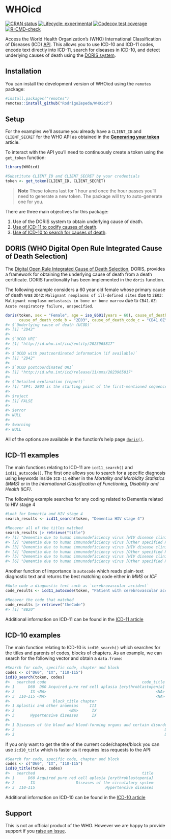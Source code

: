 
<!-- README.md is generated from README.Rmd. Please edit that file -->

# WHOicd

<!-- badges: start -->

[![CRAN
status](https://www.r-pkg.org/badges/version/WHOicd)](https://CRAN.R-project.org/package=WHOicd)
[![Lifecycle:
experimental](https://img.shields.io/badge/lifecycle-experimental-orange.svg)](https://lifecycle.r-lib.org/articles/stages.html#experimental)
[![Codecov test
coverage](https://codecov.io/gh/RodrigoZepeda/WHOicd/branch/main/graph/badge.svg)](https://app.codecov.io/gh/RodrigoZepeda/WHOicd?branch=main)
[![R-CMD-check](https://github.com/RodrigoZepeda/WHOicd/actions/workflows/R-CMD-check.yaml/badge.svg)](https://github.com/RodrigoZepeda/WHOicd/actions/workflows/R-CMD-check.yaml)
<!-- badges: end -->

Access the World Health Organization’s (WHO) International
Classification of Diseases (ICD) [API](https://icd.who.int/icdapi). This
allows you to use ICD-10 and ICD-11 codes, encode text directly into
ICD-11, search for diseases in ICD-10, and detect underlying causes of
death using the [DORIS system](https://icd.who.int/doris).

## Installation

You can install the development version of WHOicd using the `remotes`
package:

``` r
#install.packages("remotes")
remotes::install_github("RodrigoZepeda/WHOicd")
```

## Setup

For the examples we’ll assume you already have a `CLIENT_ID` and
`CLIENT_SECRET` for the WHO API as obtained in the [**Generaring your
token**](/articles/Generating-your-token.html) article.

To interact with the API you’ll need to continuously create a token
using the `get_token` function:

``` r
library(WHOicd)

#Substitute CLIENT_ID and CLIENT_SECRET by your credentials
token <- get_token(CLIENT_ID, CLIENT_SECRET)
```

> **Note** These tokens last for 1 hour and once the hour passes you’ll
> need to generate a new token. The package will try to auto-generate
> one for you.

There are three main objectives for this package:

1.  Use of the DORIS system to obtain underlying cause of death.
2.  [Use of ICD-11 to codify causes of
    death](https://rodrigozepeda.github.io/WHOicd/articles/ICD-11.html).
3.  [Use of ICD-10 to search for causes of
    death](https://rodrigozepeda.github.io/WHOicd/articles/ICD-10.html).

## DORIS (WHO Digital Open Rule Integrated Cause of Death Selection)

The [Digital Open Rule Integrated Cause of Death
Selection](https://icd.who.int/doris/en), DORIS, provides a framework
for obtaining the underlying cause of death from a death certificate.
DORIS functionality has been implemented in the `doris` function.

The following example considers a 60 year old female whose primary cause
of death was `2D42`: `Malignant neoplasms of ill-defined sites` due to
`2E03`: `Malignant neoplasm metastasis in bone or bone marrow` due to
`CB41.0Z`: `Acute respiratory failure, unspecified`.

``` r
doris(token, sex = "Female", age = iso_8601(years = 60), cause_of_death_code_a = "2D42",
      cause_of_death_code_b = "2E03", cause_of_death_code_c = "CB41.0Z")
#> $`Underlying cause of death (UCOD)`
#> [1] "2D42"
#> 
#> $`UCOD URI`
#> [1] "http://id.who.int/icd/entity/2023965817"
#> 
#> $`UCOD with postcoordinated information (if available)`
#> [1] "2D42"
#> 
#> $`UCOD postcoordinated URI`
#> [1] "http://id.who.int/icd/release/11/mms/2023965817"
#> 
#> $`Detailed explanation (report)`
#> [1] "SP4: 2E03 is the starting point of the first-mentioned sequence (2D42 due to 2E03), which is selected as the tentative starting point (TSP).\nM1: There is a special instruction on 2E03 reported with mention of 2D42.\nM1: 2D42 is selected as the TUC.\nM3: The tentative underlying cause is not the same as the starting point selected in Steps SP1 to SP8. Repeat steps SP6, M1 and M2.\n\n\nFull report:\nSP1: is not applicable.\nSP2: is not applicable.\nSP3: is not applicable.\nSP4: 2E03 is the starting point of the first-mentioned sequence (2D42 due to 2E03), which is selected as the tentative starting point (TSP).\nSP6: is not applicable.\nSP7: is not applicable.\nSP8: is not applicable.\nM1: There is a special instruction on 2E03 reported with mention of 2D42.\nM1: 2D42 is selected as the TUC.\nM1: There is no special instruction applicable with TUC 2D42.\nM2: is not applicable.\nM3: The tentative underlying cause is not the same as the starting point selected in Steps SP1 to SP8. Repeat steps SP6, M1 and M2.\nSP6: is not applicable.\nSP7: is not applicable.\nSP8: is not applicable.\nM1: There is no special instruction applicable with TUC 2D42.\nM2: is not applicable.\n"
#> 
#> $reject
#> [1] FALSE
#> 
#> $error
#> NULL
#> 
#> $warning
#> NULL
```

All of the options are available in the function’s help page
[`doris()`](https://rodrigozepeda.github.io/WHOicd/reference/doris.html).

## ICD-11 examples

The main functions relating to ICD-11 are `icd11_search()` and
`icd11_autocode()`. The first one allows you to search for a specific
diagnosis using keywords inside `ICD-11` either in the *Mortality and
Morbidity Statistics (MMS)* or in the *International Classification of
Functioning, Disability and Health (ICF)*.

The following example searches for any coding related to Dementia
related to HIV stage 4

``` r
#Look for Dementia and HIV stage 4
search_results <- icd11_search(token, "Dementia HIV stage 4")

#Recover all of the titles matched
search_results |> retrieve("title")
#> [1] "Dementia due to human immunodeficiency virus [HIV disease clinical stage 4 associated with tuberculosis, unspecified]"                 
#> [2] "Dementia due to human immunodeficiency virus [Other specified HIV disease clinical stage 4 associated with tuberculosis]"              
#> [3] "Dementia due to human immunodeficiency virus [HIV disease clinical stage 4 associated with malaria, unspecified]"                      
#> [4] "Dementia due to human immunodeficiency virus [Other specified HIV disease clinical stage 4 associated with malaria]"                   
#> [5] "Dementia due to human immunodeficiency virus [HIV disease clinical stage 4 without mention of tuberculosis or malaria, unspecified]"   
#> [6] "Dementia due to human immunodeficiency virus [Other specified HIV disease clinical stage 4 without mention of tuberculosis or malaria]"
```

Another function of importance is `autocode` which reads plain-text
diagnostic text and returns the best matching code either in *MMS* or
*ICF*

``` r
#Auto code a diagnostic text such as `cerebrovascular accident`
code_results <- icd11_autocode(token, "Patient with cerebrovascular accident")

#Recover the code that matched
code_results |> retrieve("theCode")
#> [1] "8B20"
```

Additional information on ICD-11 can be found in the [ICD-11
article](https://rodrigozepeda.github.io/WHOicd/articles/ICD-11.html)

## ICD-10 examples

The main function relating to ICD-10 is `icd10_search()` which searches
for the titles and parents of codes, blocks of chapters. As an example,
we can search for the following vector and obtain a `data.frame`:

``` r
#Search for code, specific code, chapter and block 
codes <- c("D60", "IX", "I10-I15")
icd10_search(token, codes)
#>   searched code                                          code_title   block
#> 1      D60  D60 Acquired pure red cell aplasia [erythroblastopenia] D60-D64
#> 2       IX <NA>                                                <NA>    <NA>
#> 3  I10-I15 <NA>                                                <NA> I10-I15
#>                   block_title chapter
#> 1 Aplastic and other anaemias     III
#> 2                        <NA>      IX
#> 3       Hypertensive diseases      IX
#>                                                                                         chapter_title
#> 1 Diseases of the blood and blood-forming organs and certain disorders involving the immune mechanism
#> 2                                                                  Diseases of the circulatory system
#> 3                                                                  Diseases of the circulatory system
```

If you only want to get the title of the current code/chapter/block you
can use `icd10_title` which is faster as it requires less requests to
the API:

``` r
#Search for code, specific code, chapter and block 
codes <- c("D60", "IX", "I10-I15")
icd10_title(token, codes)
#>   searched                                               title
#> 1      D60 Acquired pure red cell aplasia [erythroblastopenia]
#> 2       IX                  Diseases of the circulatory system
#> 3  I10-I15                               Hypertensive diseases
```

Additional information on ICD-10 can be found in the [ICD-10
article](https://rodrigozepeda.github.io/WHOicd/articles/ICD-10.html)

## Support

This is not an official product of the WHO. However we are happy to
provide support if you [raise an
issue](https://docs.github.com/en/issues/tracking-your-work-with-issues/creating-an-issue).
